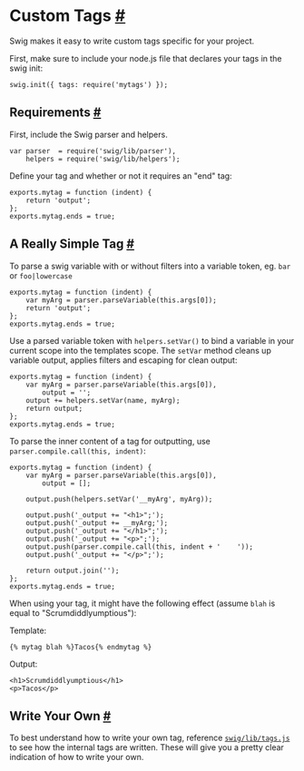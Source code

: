 Custom Tags <a name="custom-tags" href="#custom-tags">#</a>
===========

Swig makes it easy to write custom tags specific for your project.

First, make sure to include your node.js file that declares your tags in the swig init:

    swig.init({ tags: require('mytags') });

Requirements <a name="requirements" href="#requirements">#</a>
------------

First, include the Swig parser and helpers.

    var parser  = require('swig/lib/parser'),
        helpers = require('swig/lib/helpers');

Define your tag and whether or not it requires an "end" tag:

    exports.mytag = function (indent) {
        return 'output';
    };
    exports.mytag.ends = true;

A Really Simple Tag <a name="example" href="#example">#</a>
-------------------

To parse a swig variable with or without filters into a variable token, eg. `bar` or `foo|lowercase`

    exports.mytag = function (indent) {
        var myArg = parser.parseVariable(this.args[0]);
        return 'output';
    };
    exports.mytag.ends = true;

Use a parsed variable token with `helpers.setVar()` to bind a variable in your current scope into the templates scope. The `setVar` method cleans up variable output, applies filters and escaping for clean output:

    exports.mytag = function (indent) {
        var myArg = parser.parseVariable(this.args[0]),
            output = '';
        output += helpers.setVar(name, myArg);
        return output;
    };
    exports.mytag.ends = true;

To parse the inner content of a tag for outputting, use `parser.compile.call(this, indent)`:

    exports.mytag = function (indent) {
        var myArg = parser.parseVariable(this.args[0]),
            output = [];

        output.push(helpers.setVar('__myArg', myArg));

        output.push('_output += "<h1>";');
        output.push('_output += __myArg;');
        output.push('_output += "</h1>";');
        output.push('_output += "<p>";');
        output.push(parser.compile.call(this, indent + '    '));
        output.push('_output += "</p>";');

        return output.join('');
    };
    exports.mytag.ends = true;

When using your tag, it might have the following effect (assume `blah` is equal to "Scrumdiddlyumptious"):

Template:

    {% mytag blah %}Tacos{% endmytag %}

Output:

    <h1>Scrumdiddlyumptious</h1>
    <p>Tacos</p>

Write Your Own <a name="write-your-own" href="#write-your-own">#</a>
--------------

To best understand how to write your own tag, reference [`swig/lib/tags.js`](../lib/tags.js) to see how the internal tags are written. These will give you a pretty clear indication of how to write your own.

